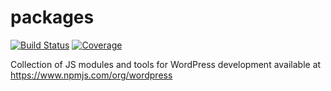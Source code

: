 # packages

[![Build Status](https://img.shields.io/travis/WordPress/packages/master.svg)](https://travis-ci.org/WordPress/packages)
[![Coverage](https://img.shields.io/codecov/c/github/WordPress/packages/master.svg)](https://codecov.io/gh/WordPress/packages)

Collection of JS modules and tools for WordPress development available at https://www.npmjs.com/org/wordpress
